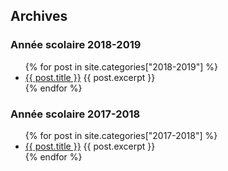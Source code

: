 ## Archives

### Année scolaire 2018-2019
<ul>
{% for post in site.categories["2018-2019"] %}
<li>
  <a href="{{ post.url }}">{{ post.title }}</a>
  {{ post.excerpt }}
</li>
{% endfor %}
</ul>

### Année scolaire 2017-2018
<ul>
{% for post in site.categories["2017-2018"] %}
<li>
  <a href="{{ post.url }}">{{ post.title }}</a>
  {{ post.excerpt }}
</li>
{% endfor %}
</ul>
